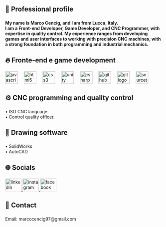 <h2 align="left">💼 Professional profile</h2>

###

<h4 align="left">My name is Marco Cencig, and I am from Lucca, Italy.<br>I am a Front-end Developer, Game Developer, and CNC Programmer, with expertise in quality control. My experience ranges from developing games and user interfaces to working with precision CNC machines, with a strong foundation in both programming and industrial mechanics.</h4>

###

<h2 align="left">🔥 Fronte-end e game development</h2>

###

<div align="left">
  <img src="https://cdn.jsdelivr.net/gh/devicons/devicon/icons/javascript/javascript-original.svg" height="40" alt="javascript logo"  />
  <img width="12" />
  <img src="https://cdn.jsdelivr.net/gh/devicons/devicon/icons/html5/html5-original.svg" height="40" alt="html5 logo"  />
  <img width="12" />
  <img src="https://cdn.jsdelivr.net/gh/devicons/devicon/icons/css3/css3-original.svg" height="40" alt="css3 logo"  />
  <img width="12" />
  <img src="https://cdn.jsdelivr.net/gh/devicons/devicon/icons/unity/unity-original.svg" height="40" alt="unity logo"  />
  <img width="12" />
  <img src="https://cdn.jsdelivr.net/gh/devicons/devicon/icons/csharp/csharp-original.svg" height="40" alt="csharp logo"  />
  <img width="12" />
  <img src="https://cdn.jsdelivr.net/gh/devicons/devicon/icons/github/github-original.svg" height="40" alt="github logo"  />
  <img width="12" />
  <img src="https://cdn.jsdelivr.net/gh/devicons/devicon/icons/git/git-original.svg" height="40" alt="git logo"  />
  <img width="12" />
  <img src="https://cdn.jsdelivr.net/gh/devicons/devicon/icons/sourcetree/sourcetree-original.svg" height="40" alt="sourcetree logo"  />
</div>

###

<h2 align="left">⚙️ CNC programming and quality control</h2>

###

<p align="left">• ISO CNC language.<br>• Control quality officer.</p>

###

<h2 align="left">🔧 Drawing software</h2>

###

<p align="left">• SolidWorks <br> • AutoCAD</p>

###

<h2 align="left">🌐 Socials</h2>

###

<div align="left">
  <a href="https://www.linkedin.com/in/marco-cencig-a81b36201/" target="_blank">
    <img src="https://raw.githubusercontent.com/maurodesouza/profile-readme-generator/master/src/assets/icons/social/linkedin/default.svg" width="52" height="40" alt="linkedin logo"  />
  </a>
  <a href="https://www.instagram.com/marcocencig/" target="_blank">
    <img src="https://raw.githubusercontent.com/maurodesouza/profile-readme-generator/master/src/assets/icons/social/instagram/default.svg" width="52" height="40" alt="instagram logo"  />
  </a>
  <a href="https://www.facebook.com/marco.cencig.1?locale=it_IT" target="_blank">
    <img src="https://raw.githubusercontent.com/maurodesouza/profile-readme-generator/master/src/assets/icons/social/facebook/default.svg" width="52" height="40" alt="facebook logo"  />
  </a>
</div>

###

<h2 align="left">📧 Contact</h2>

###

<p align="left">Email: marcocencig97@gmail.com</p>

###

<div align="left">
</div>

###

